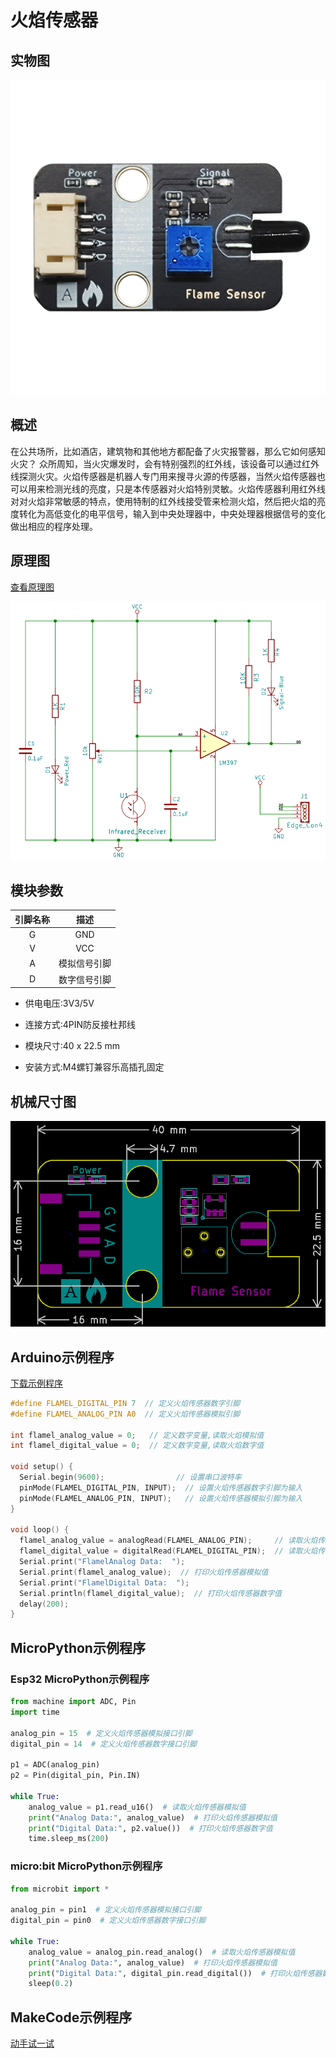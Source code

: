 # 火焰传感器

## 实物图

![实物图](picture/flame_sensor.png)

## 概述

 在公共场所，比如酒店，建筑物和其他地方都配备了火灾报警器，那么它如何感知火灾？ 众所周知，当火灾爆发时，会有特别强烈的红外线，该设备可以通过红外线探测火灾。
​  火焰传感器是机器人专门用来搜寻火源的传感器，当然火焰传感器也可以用来检测光线的亮度，只是本传感器对火焰特别灵敏。火焰传感器利用红外线对对火焰非常敏感的特点，使用特制的红外线接受管来检测火焰，然后把火焰的亮度转化为高低变化的电平信号，输入到中央处理器中，中央处理器根据信号的变化做出相应的程序处理。

## 原理图

<a href="zh-cn/ph2.0_sensors/sensors/flame_sensor/flame_sensor_schematic.pdf" target="_blank">查看原理图</a>

![原理图](picture/flame_sensor_schematic.png)

## 模块参数

| 引脚名称 |     描述     |
| :------: | :----------: |
|    G     |     GND      |
|    V     |     VCC      |
|    A     | 模拟信号引脚 |
|    D     | 数字信号引脚 |

- 供电电压:3V3/5V

- 连接方式:4PIN防反接杜邦线

- 模块尺寸:40 x 22.5 mm

- 安装方式:M4螺钉兼容乐高插孔固定

## 机械尺寸图

![机械尺寸图](picture/flame_sensor_assembly.png)

## Arduino示例程序

<a href="zh-cn/ph2.0_sensors/sensors/flame_sensor/flame_sensor.rar" download>下载示例程序</a>

```c
#define FLAMEL_DIGITAL_PIN 7  // 定义火焰传感器数字引脚
#define FLAMEL_ANALOG_PIN A0  // 定义火焰传感器模拟引脚

int flamel_analog_value = 0;   // 定义数字变量,读取火焰模拟值
int flamel_digital_value = 0;  // 定义数字变量,读取火焰数字值

void setup() {
  Serial.begin(9600);                // 设置串口波特率
  pinMode(FLAMEL_DIGITAL_PIN, INPUT);  // 设置火焰传感器数字引脚为输入
  pinMode(FLAMEL_ANALOG_PIN, INPUT);   // 设置火焰传感器模拟引脚为输入
}

void loop() {
  flamel_analog_value = analogRead(FLAMEL_ANALOG_PIN);     // 读取火焰传感器模拟值
  flamel_digital_value = digitalRead(FLAMEL_DIGITAL_PIN);  // 读取火焰传感器数字值
  Serial.print("FlamelAnalog Data:  ");
  Serial.print(flamel_analog_value);  // 打印火焰传感器模拟值
  Serial.print("FlamelDigital Data:  ");
  Serial.println(flamel_digital_value);  // 打印火焰传感器数字值
  delay(200);
}
```

## MicroPython示例程序

### Esp32 MicroPython示例程序

```python
from machine import ADC, Pin
import time

analog_pin = 15  # 定义火焰传感器模拟接口引脚
digital_pin = 14  # 定义火焰传感器数字接口引脚

p1 = ADC(analog_pin)
p2 = Pin(digital_pin, Pin.IN)  
        
while True:
    analog_value = p1.read_u16()  # 读取火焰传感器模拟值
    print("Analog Data:", analog_value)  # 打印火焰传感器模拟值
    print("Digital Data:", p2.value())  # 打印火焰传感器数字值
    time.sleep_ms(200)
```

### micro:bit MicroPython示例程序

```python
from microbit import *

analog_pin = pin1  # 定义火焰传感器模拟接口引脚
digital_pin = pin0  # 定义火焰传感器数字接口引脚

while True:
    analog_value = analog_pin.read_analog()  # 读取火焰传感器模拟值
    print("Analog Data:", analog_value)  # 打印火焰传感器模拟值
    print("Digital Data:", digital_pin.read_digital())  # 打印火焰传感器数字值
    sleep(0.2)
```

## MakeCode示例程序

<a href="https://makecode.microbit.org/_FoqM4TLuUdzW" target="_blank">动手试一试</a>
